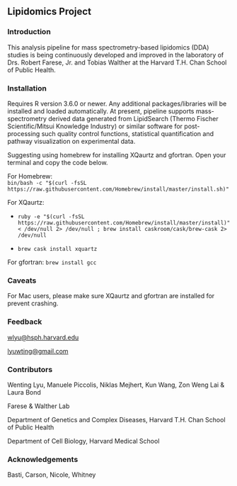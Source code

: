 ## **Lipidomics Project**

### Introduction
This analysis pipeline for mass spectrometry-based lipidomics (DDA) studies is being continuously developed and improved in the laboratory of Drs. Robert Farese, Jr. and Tobias Walther at the Harvard T.H. Chan School of Public Health.

### Installation
Requires R version 3.6.0 or newer. Any additional packages/libraries will be installed and loaded automatically. At present, pipeline supports mass-spectrometry derived data generated from LipidSearch (Thermo Fischer Scientific/Mitsui Knowledge Industry) or similar software for post-processing such quality control functions, statistical quantification and pathway visualization on experimental data.

Suggesting using homebrew for installing XQaurtz and gfortran. Open your terminal and copy the code below.

For Homebrew:   
`bin/bash -c "$(curl -fsSL https://raw.githubusercontent.com/Homebrew/install/master/install.sh)"`

For XQaurtz: 

- `ruby -e "$(curl -fsSL https://raw.githubusercontent.com/Homebrew/install/master/install)" < /dev/null 2> /dev/null ; brew install caskroom/cask/brew-cask 2> /dev/null`

- `brew cask install xquartz`

For gfortran:
`brew install gcc`

### Caveats
For Mac users, please make sure XQaurtz and gfortran are installed for prevent crashing.

### Feedback
wlyu@hsph.harvard.edu

lyuwting@gmail.com

### Contributors
Wenting Lyu, Manuele Piccolis, Niklas Mejhert, Kun Wang, Zon Weng Lai & Laura Bond

Farese & Walther Lab

Department of Genetics and Complex Diseases, Harvard T.H. Chan School of Public Health

Department of Cell Biology, Harvard Medical School

### Acknowledgements

Basti, Carson, Nicole, Whitney
